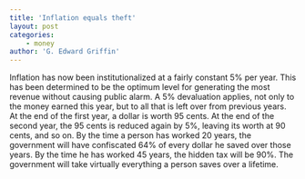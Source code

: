 ```yaml
---
title: 'Inflation equals theft'
layout: post
categories:
    - money
author: 'G. Edward Griffin'
---
```


Inflation has now been institutionalized at a fairly constant 5% per year. This has been determined to be the optimum level for generating the most revenue without causing public alarm. A 5% devaluation applies, not only to the money earned this year, but to all that is left over from previous years. At the end of the first year, a dollar is worth 95 cents. At the end of the second year, the 95 cents is reduced again by 5%, leaving its worth at 90 cents, and so on. By the time a person has worked 20 years, the government will have confiscated 64% of every dollar he saved over those years. By the time he has worked 45 years, the hidden tax will be 90%. The government will take virtually everything a person saves over a lifetime.
